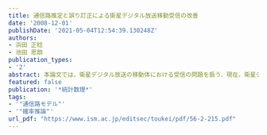 ```yaml
---
title: 通信路推定と誤り訂正による衛星デジタル放送移動受信の改善
date: '2008-12-01'
publishDate: '2021-05-04T12:54:39.130248Z'
authors:
- 浜田 正稔
- 池田 思朗
publication_types:
- '2'
abstract: 本論文では，衛星デジタル放送の移動体における受信の問題を扱う．現在，衛星デジタル放送では移動体においては固定局と同様なシステムでは満足な受信はできない．この問題に対して，通信路の確率モデルを考え，その推定を行ない，確率モデルに基づく推論を行なうことで受信品質の改善を目指す．本稿で提案する通信路モデルは重回帰モデルである．パラメータ推定に対しては，二つの方法を提案する．放送受信では実時間処理が重要であることから，本提案手法は実時間で処理できる簡便なものである．提案する手法は実際に自動車を走行させて計測したデータによって実験を行ない，どの程度の受信品質の改善が得られるのか検証を行なった．
featured: false
publication: '*統計数理*'
tags:
- '"通信路モデル"'
- '"確率推論"'
url_pdf: "https://www.ism.ac.jp/editsec/toukei/pdf/56-2-215.pdf"
---
```

